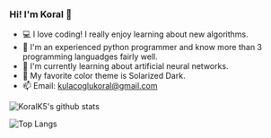 ### Hi! I'm Koral 👋

- 💻 I love coding! I really enjoy learning about new algorithms.
- 🐍 I'm an experienced python programmer and know more than 3 programming languadges fairly well.
- 🧠 I'm currently learning about artificial neural networks.
- 🤔 My favorite color theme is Solarized Dark.
- 📫 Email: [kulacoglukoral@gmail.com](kulacoglukoral@gmail.com)

![KoralK5's github stats](https://github-readme-stats.vercel.app/api?username=KoralK5&show_icons=true&theme=gruvbox)

![Top Langs](https://github-readme-stats.vercel.app/api/top-langs/?username=KoralK5&show_icons=true&theme=gruvbox)
